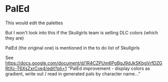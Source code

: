 PalEd
=====

This would edit the palettes

But I won't look into this if the Skullgirls team is selling DLC colors (which they are)

PalEd (the original one) is mentioned in the to do list of Skullgirls

See https://docs.google.com/document/d/1R4CZPUm6PgBgJ9dJkSKbgVrfDZGRtXc-T6XsZxrCve4/edit?pli=1
"PalEd improvement - display colors as gradient, write out / read in generated pals by character name..."